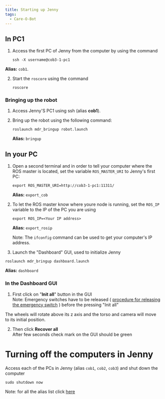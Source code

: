 ```yaml
---
title: Starting up Jenny
tags:
  - Care-O-Bot
---
```


## In PC1
1. Access the first PC of Jenny from the computer by using the command

    ```shell
    ssh -X username@cob3-1-pc1
    ```

 **Alias:** `cob1`.

2. Start the `roscore` using the command

    ```shell
    roscore
    ```

### Bringing up the robot
1. Access Jenny'S PC1 using ssh (alias **cob1**).

2. Bring up the robot using the following command:

    ```shell
    roslaunch mdr_bringup robot.launch
    ```

    **Alias:** `bringup`


## In your PC

1. Open a second terminal and in order to tell your computer where the ROS master is located, set the variable `ROS_MASTER_URI` to Jenny's first PC:

    ```shell
    export ROS_MASTER_URI=http://cob3-1-pc1:11311/
    ```

    **Alias:** `export_cob`

2. To let the ROS master know where youre node is running, set the `ROS_IP` variable to the IP of the PC you are using

    ```shell
    export ROS_IP=<Your IP address>
    ```

    **Alias:** `export_rosip`

    Note: The `ifconfig` command can be used to get your computer's IP address.

3. Launch the "Dashboard" GUI, used to initialize Jenny

```shell
roslaunch mdr_bringup dashboard.launch
```
**Alias:** `dashboard`



### In the Dashboard GUI

1. First click on "**Init all**" button in the GUI  
Note: Emergency switches have to be released ( [procedure for releasing the emergency switch](https://mas.b-it-center.de/gitgate/b-it-bots/bitbots_athome/wikis/jenny/turning-jenny-on-and-off) ) before the pressing "Init all"

 The wheels will rotate above its z axis and the torso and camera will move to its initial position.

2. Then click **Recover all**  
After few seconds check mark on the GUI should be green


# Turning off the computers in Jenny

Access each of the PCs in Jenny (alias `cob1`, `cob2`, `cob3`) and shut down the computer

```shell
sudo shutdown now
```

Note: for all the alias list click [here](wiki/development/setup/aliases)
